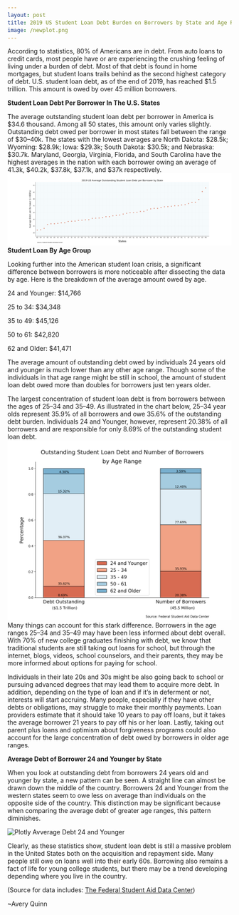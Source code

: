 ```yaml
---
layout: post
title: 2019 US Student Loan Debt Burden on Borrowers by State and Age Range
image: /newplot.png
---
```

According to statistics, 80% of Americans are in debt. From auto loans to credit cards, most people have or are experiencing the crushing feeling of living under a burden of debt. Most of that debt is found in home mortgages, but student loans trails behind as the second highest category of debt. U.S. student loan debt, as of the end of 2019, has reached $1.5 trillion. This amount is owed by over 45 million borrowers.

**Student Loan Debt Per Borrower In The U.S. States**

The average outstanding student loan debt per borrower in America is $34.6 thousand. Among all 50 states, this amount only varies slightly. Outstanding debt owed per borrower in most states fall between the range of $30–40k. The states with the lowest averages are North Dakota: $28.5k; Wyoming: $28.9k; Iowa: $29.3k; South Dakota: $30.5k; and Nebraska: $30.7k. Maryland, Georgia, Virginia, Florida, and South Carolina have the highest averages in the nation with each borrower owing an average of 41.3k, $40.2k, $37.8k, $37.1k, and $37k respectively.
![](https://github.com/Avery1493/Avery1493.github.io/blob/master/img/scatter%20(1).png)
**Student Loan By Age Group**

Looking further into the American student loan crisis, a significant difference between borrowers is more noticeable after dissecting the data by age. Here is the breakdown of the average amount owed by age.

24 and Younger: $14,766  

25 to 34: $34,348  

35 to 49: $45,126  

50 to 61: $42,820  

62 and Older: $41,471

The average amount of outstanding debt owed by individuals 24 years old and younger is much lower than any other age range. Though some of the individuals in that age range might be still in school, the amount of student loan debt owed more than doubles for borrowers just ten years older.

The largest concentration of student loan debt is from borrowers between the ages of 25–34 and 35–49. As illustrated in the chart below, 25–34 year olds represent 35.9% of all borrowers and owe 35.6% of the outstanding debt burden. Individuals 24 and Younger, however, represent 20.38% of all borrowers and are responsible for only 8.69% of the outstanding student loan debt.
![bar chart](https://github.com/Avery1493/Avery1493.github.io/blob/master/img/bar%20(2).png)
Many things can account for this stark difference. Borrowers in the age ranges 25–34 and 35–49 may have been less informed about debt overall. With 70% of new college graduates finishing with debt, we know that traditional students are still taking out loans for school, but through the internet, blogs, videos, school counselors, and their parents, they may be more informed about options for paying for school.

Individuals in their late 20s and 30s might be also going back to school or pursuing advanced degrees that may lead them to acquire more debt. In addition, depending on the type of loan and if it’s in deferment or not, interests will start accruing. Many people, especially if they have other debts or obligations, may struggle to make their monthly payments. Loan providers estimate that it should take 10 years to pay off loans, but it takes the average borrower 21 years to pay off his or her loan. Lastly, taking out parent plus loans and optimism about forgiveness programs could also account for the large concentration of debt owed by borrowers in older age ranges.

**Average Debt of Borrower 24 and Younger by State**

When you look at outstanding debt from borrowers 24 years old and younger by state, a new pattern can be seen. A straight line can almost be drawn down the middle of the country. Borrowers 24 and Younger from the western states seem to owe less on average than individuals on the opposite side of the country. This distinction may be significant because when comparing the average debt of greater age ranges, this pattern diminishes.

![Plotly Avverage Debt 24 and Younger](https://plot.ly/~Avery1493/6/)

Clearly, as these statistics show, student loan debt is still a massive problem in the United States both on the acquisition and repayment side. Many people still owe on loans well into their early 60s. Borrowing also remains a fact of life for young college students, but there may be a trend developing depending where you live in the country.

(Source for data includes: [The Federal Student Aid Data Center](https://studentaid.gov/data-center))


~Avery Quinn
